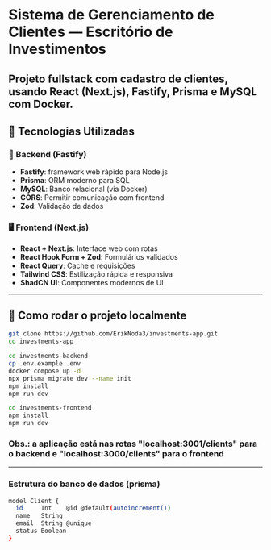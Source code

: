 # Sistema de Gerenciamento de Clientes — Escritório de Investimentos

Projeto fullstack com cadastro de clientes, usando React (Next.js), Fastify, Prisma e MySQL com Docker.
---

## 🚀 Tecnologias Utilizadas

### 🔧 Backend (Fastify)
- **Fastify**: framework web rápido para Node.js
- **Prisma**: ORM moderno para SQL
- **MySQL**: Banco relacional (via Docker)
- **CORS**: Permitir comunicação com frontend
- **Zod**: Validação de dados

### 🖥️ Frontend (Next.js)
- **React + Next.js**: Interface web com rotas
- **React Hook Form + Zod**: Formulários validados
- **React Query**: Cache e requisições
- **Tailwind CSS**: Estilização rápida e responsiva
- **ShadCN UI**: Componentes modernos de UI

---

## 🐳 Como rodar o projeto localmente

```bash
git clone https://github.com/ErikNoda3/investments-app.git
cd investments-app

cd investments-backend
cp .env.example .env
docker compose up -d
npx prisma migrate dev --name init
npm install
npm run dev

cd investments-frontend
npm install
npm run dev
```
### Obs.: a aplicação está nas rotas "localhost:3001/clients" para o backend e "localhost:3000/clients" para o frontend
---
### Estrutura do banco de dados (prisma)
```bash
model Client {
  id     Int    @id @default(autoincrement())
  name   String
  email  String @unique
  status Boolean
}
```
